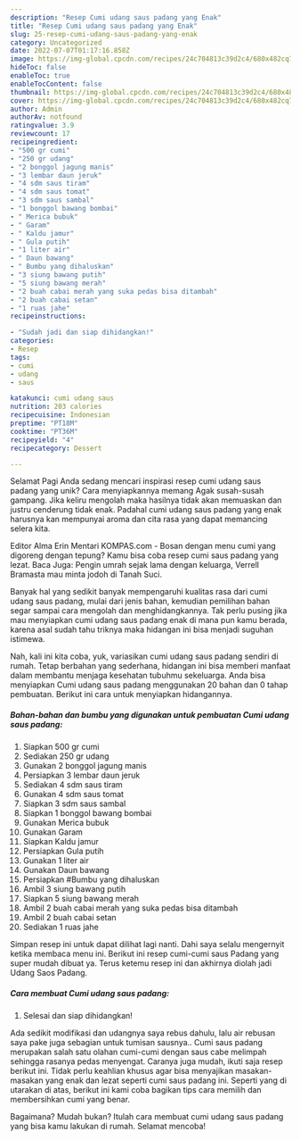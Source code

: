 ```yaml
---
description: "Resep Cumi udang saus padang yang Enak"
title: "Resep Cumi udang saus padang yang Enak"
slug: 25-resep-cumi-udang-saus-padang-yang-enak
category: Uncategorized
date: 2022-07-07T01:17:16.858Z
image: https://img-global.cpcdn.com/recipes/24c704813c39d2c4/680x482cq70/cumi-udang-saus-padang-foto-resep-utama.jpg
hideToc: false
enableToc: true
enableTocContent: false
thumbnail: https://img-global.cpcdn.com/recipes/24c704813c39d2c4/680x482cq70/cumi-udang-saus-padang-foto-resep-utama.jpg
cover: https://img-global.cpcdn.com/recipes/24c704813c39d2c4/680x482cq70/cumi-udang-saus-padang-foto-resep-utama.jpg
author: Admin
authorAv: notfound
ratingvalue: 3.9
reviewcount: 17
recipeingredient:
- "500 gr cumi"
- "250 gr udang"
- "2 bonggol jagung manis"
- "3 lembar daun jeruk"
- "4 sdm saus tiram"
- "4 sdm saus tomat"
- "3 sdm saus sambal"
- "1 bonggol bawang bombai"
- " Merica bubuk"
- " Garam"
- " Kaldu jamur"
- " Gula putih"
- "1 liter air"
- " Daun bawang"
- " Bumbu yang dihaluskan"
- "3 siung bawang putih"
- "5 siung bawang merah"
- "2 buah cabai merah yang suka pedas bisa ditambah"
- "2 buah cabai setan"
- "1 ruas jahe"
recipeinstructions:

- "Sudah jadi dan siap dihidangkan!"
categories:
- Resep
tags:
- cumi
- udang
- saus

katakunci: cumi udang saus 
nutrition: 203 calories
recipecuisine: Indonesian
preptime: "PT18M"
cooktime: "PT36M"
recipeyield: "4"
recipecategory: Dessert

---
```



Selamat Pagi Anda sedang mencari inspirasi resep cumi udang saus padang yang unik? Cara menyiapkannya memang Agak susah-susah gampang. Jika keliru mengolah maka hasilnya tidak akan memuaskan dan justru cenderung tidak enak. Padahal cumi udang saus padang yang enak harusnya kan mempunyai aroma dan cita rasa yang dapat memancing selera kita.


Editor Alma Erin Mentari KOMPAS.com - Bosan dengan menu cumi yang digoreng dengan tepung? Kamu bisa coba resep cumi saus padang yang lezat. Baca Juga: Pengin umrah sejak lama dengan keluarga, Verrell Bramasta mau minta jodoh di Tanah Suci.

Banyak hal yang sedikit banyak mempengaruhi kualitas rasa dari cumi udang saus padang, mulai dari jenis bahan, kemudian pemilihan bahan segar sampai cara mengolah dan menghidangkannya. Tak perlu pusing jika mau menyiapkan cumi udang saus padang enak di mana pun kamu berada, karena asal sudah tahu triknya maka hidangan ini bisa menjadi suguhan istimewa.


Nah, kali ini kita coba, yuk, variasikan cumi udang saus padang sendiri di rumah. Tetap berbahan yang sederhana, hidangan ini bisa memberi manfaat dalam membantu menjaga kesehatan tubuhmu sekeluarga. Anda bisa menyiapkan Cumi udang saus padang menggunakan 20 bahan dan 0 tahap pembuatan. Berikut ini cara untuk menyiapkan hidangannya.

<!--inarticleads1-->

##### Bahan-bahan dan bumbu yang digunakan untuk pembuatan Cumi udang saus padang:

1. Siapkan 500 gr cumi
1. Sediakan 250 gr udang
1. Gunakan 2 bonggol jagung manis
1. Persiapkan 3 lembar daun jeruk
1. Sediakan 4 sdm saus tiram
1. Gunakan 4 sdm saus tomat
1. Siapkan 3 sdm saus sambal
1. Siapkan 1 bonggol bawang bombai
1. Gunakan  Merica bubuk
1. Gunakan  Garam
1. Siapkan  Kaldu jamur
1. Persiapkan  Gula putih
1. Gunakan 1 liter air
1. Gunakan  Daun bawang
1. Persiapkan  #Bumbu yang dihaluskan
1. Ambil 3 siung bawang putih
1. Siapkan 5 siung bawang merah
1. Ambil 2 buah cabai merah yang suka pedas bisa ditambah
1. Ambil 2 buah cabai setan
1. Sediakan 1 ruas jahe


Simpan resep ini untuk dapat dilihat lagi nanti. Dahi saya selalu mengernyit ketika membaca menu ini. Berikut ini resep cumi-cumi saus Padang yang super mudah dibuat ya. Terus ketemu resep ini dan akhirnya diolah jadi Udang Saos Padang. 

<!--inarticleads2-->

##### Cara membuat Cumi udang saus padang:


1. Selesai dan siap dihidangkan!

Ada sedikit modifikasi dan udangnya saya rebus dahulu, lalu air rebusan saya pake juga sebagian untuk tumisan sausnya.. Cumi saus padang merupakan salah satu olahan cumi-cumi dengan saus cabe melimpah sehingga rasanya pedas menyengat. Caranya juga mudah, ikuti saja resep berikut ini. Tidak perlu keahlian khusus agar bisa menyajikan masakan-masakan yang enak dan lezat seperti cumi saus padang ini. Seperti yang di utarakan di atas, berikut ini kami coba bagikan tips cara memilih dan membersihkan cumi yang benar. 

Bagaimana? Mudah bukan? Itulah cara membuat cumi udang saus padang yang bisa kamu lakukan di rumah. Selamat mencoba!
